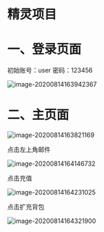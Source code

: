# 精灵项目

# 一、登录页面

初始账号：user   密码：123456

![image-20200814163942367](test_814\screenshot\image-20200814163942367.png)



# 二、主页面



![image-20200814163821169](test_814\screenshot\image-20200814163821169.png)

点击左上角邮件

![image-20200814164146732](test_814\screenshot\image-20200814164146732.png)

点击充值

![image-20200814164231025](test_814\screenshot\image-20200814164231025.png)

点击扩充背包

![image-20200814164321900](test_814\screenshot\image-20200814164321900.png)




